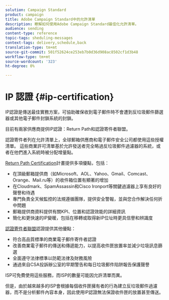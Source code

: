 ```yaml
---
solution: Campaign Standard
product: campaign
title: Adobe Campaign Standard中的允許清單
description: 瞭解如何使用Adobe Campaign Standard最佳化允許清單。
audience: sending
content-type: reference
topic-tags: sheduling-messages
context-tags: delivery,schedule,back
translation-type: tm+mt
source-git-commit: 501f52624ce253eb7b0d36d908ac8502cf1d3b48
workflow-type: tm+mt
source-wordcount: '323'
ht-degree: 0%

---
```



# IP 認證 {#ip-certification}

IP認證是傳送最佳實務方案，可協助確保收到電子郵件時不會遭到反垃圾郵件篩選器或其他電子郵件封鎖系統的封鎖。

目前有兩家供應商提供IP認證：Return Path和認證寄件者聯盟。

認證寄件者列在允許清單上，全球郵箱供應商和電子郵件安全公司都使用這些授權清單。 這些商業許可清單基於允許發送者完全略過反垃圾郵件過濾器的系統，或者在他們進入系統時被分配增量點。

[Return Path Certification](https://www.validity.com/products/returnpath/certification/)計畫提供多項優點，包括：
* 在頂級郵箱提供商（如Microsoft、AOL、Yahoo、Gmail、Comcast、Orange、Mail.ru等）的收件箱位置有顯著的增加
* 在Cloudmark、SpamAssassin和Cisco Ironport等關鍵過濾器上享有良好的聲譽和待遇
* 專門負責全天候監控的法規遵循團隊，提供安全警報，並與您合作解決任何折中問題
* 郵箱提供商資料提供有關KPI、位置和認證效能的詳細資訊
* 簡化和更快速的IP變暖，包括在移轉或取得新IP位址時更具信譽和辨識度

[認證寄件者聯盟](https://certified-senders.org/certification-process/)認證提供其他優點：
* 符合高品質標準的商業電子郵件寄件者認證
* 改善商業電子郵件的傳送和傳遞能力，以提高收件匣放置率並減少垃圾訊息篩選
* 全面遵守法律標準以防範法律及財務風險
* 通過來自CSA投訴辦公室的早期警告和每日垃圾郵件陷阱報告保護聲譽

ISP可免費使用這些服務，而ISP的數量可能因允許清單而異。

但是，由於越來越多的ISP會根據每個收件匣擁有者的行為建立反垃圾郵件過濾器，而不是分析郵件內容本身，因此使用IP認證無法保證收件匣的放置甚至傳送。
